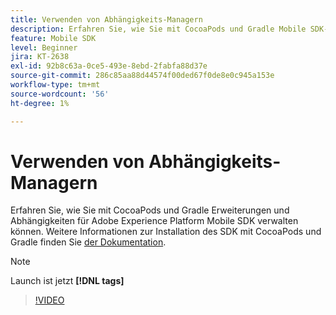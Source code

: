 ```yaml
---
title: Verwenden von Abhängigkeits-Managern
description: Erfahren Sie, wie Sie mit CocoaPods und Gradle Mobile SDK-Erweiterungen und -Abhängigkeiten verwalten können.
feature: Mobile SDK
level: Beginner
jira: KT-2638
exl-id: 92b8c63a-0ce5-493e-8ebd-2fabfa88d37e
source-git-commit: 286c85aa88d44574f00ded67f0de8e0c945a153e
workflow-type: tm+mt
source-wordcount: '56'
ht-degree: 1%

---
```


# Verwenden von Abhängigkeits-Managern

Erfahren Sie, wie Sie mit CocoaPods und Gradle Erweiterungen und Abhängigkeiten für Adobe Experience Platform Mobile SDK verwalten können. Weitere Informationen zur Installation des SDK mit CocoaPods und Gradle finden Sie [der Dokumentation](https://developer.adobe.com/client-sdks/documentation/getting-started/get-the-sdk/).

>[!NOTE]
>
> Launch ist jetzt **[!DNL tags]**

>[!VIDEO](https://video.tv.adobe.com/v/40320/?learn=on&enablevpops&captions=ger)
